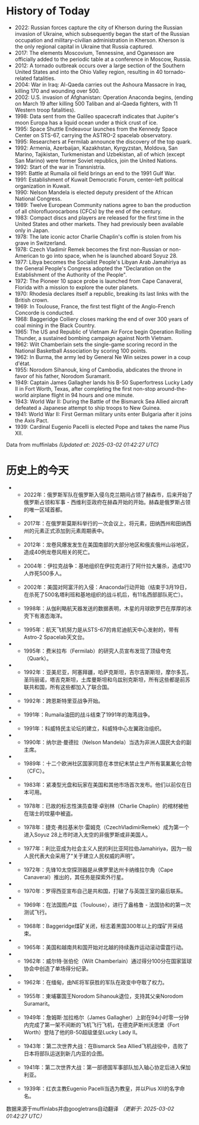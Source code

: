 # History of Today 

- 2022: Russian forces capture the city of Kherson during the Russian invasion of Ukraine, which subsequently began the start of the Russian occupation and military-civilian administration in Kherson. Kherson is the only regional capital in Ukraine that Russia captured.
- 2017: The elements Moscovium, Tennessine, and Oganesson are officially added to the periodic table at a conference in Moscow, Russia.
- 2012: A tornado outbreak occurs over a large section of the Southern United States and into the Ohio Valley region, resulting in 40 tornado-related fatalities.
- 2004: War in Iraq: Al-Qaeda carries out the Ashoura Massacre in Iraq, killing 170 and wounding over 500.
- 2002: U.S. invasion of Afghanistan: Operation Anaconda begins, (ending on March 19 after killing 500 Taliban and al-Qaeda fighters, with 11 Western troop fatalities).
- 1998: Data sent from the Galileo spacecraft indicates that Jupiter's moon Europa has a liquid ocean under a thick crust of ice.
- 1995: Space Shuttle Endeavour launches from the Kennedy Space Center on STS-67, carrying the ASTRO-2 spacelab observatory.
- 1995: Researchers at Fermilab announce the discovery of the top quark.
- 1992: Armenia, Azerbaijan, Kazakhstan, Kyrgyzstan, Moldova, San Marino, Tajikistan, Turkmenistan and Uzbekistan, all of which (except San Marino) were former Soviet republics, join the United Nations.
- 1992: Start of the war in Transnistria.
- 1991: Battle at Rumaila oil field brings an end to the 1991 Gulf War.
- 1991: Establishment of Kuwait Democratic Forum, center-left political organization in Kuwait.
- 1990: Nelson Mandela is elected deputy president of the African National Congress.
- 1989: Twelve European Community nations agree to ban the production of all chlorofluorocarbons (CFCs) by the end of the century.
- 1983: Compact discs and players are released for the first time in the United States and other markets. They had previously been available only in Japan.
- 1978: The late iconic actor Charlie Chaplin's coffin is stolen from his grave in Switzerland.
- 1978: Czech Vladimír Remek becomes the first non-Russian or non-American to go into space, when he is launched aboard Soyuz 28.
- 1977: Libya becomes the Socialist People's Libyan Arab Jamahiriya as the General People's Congress adopted the "Declaration on the Establishment of the Authority of the People".
- 1972: The Pioneer 10 space probe is launched from Cape Canaveral, Florida with a mission to explore the outer planets.
- 1970: Rhodesia declares itself a republic, breaking its last links with the British crown.
- 1969: In Toulouse, France, the first test flight of the Anglo-French Concorde is conducted.
- 1968: Baggeridge Colliery closes marking the end of over 300 years of coal mining in the Black Country.
- 1965: The US and Republic of Vietnam Air Force begin Operation Rolling Thunder, a sustained bombing campaign against North Vietnam.
- 1962: Wilt Chamberlain sets the single-game scoring record in the National Basketball Association by scoring 100 points.
- 1962: In Burma, the army led by General Ne Win seizes power in a coup d'état.
- 1955: Norodom Sihanouk, king of Cambodia, abdicates the throne in favor of his father, Norodom Suramarit.
- 1949: Captain James Gallagher lands his B-50 Superfortress Lucky Lady II in Fort Worth, Texas, after completing the first non-stop around-the-world airplane flight in 94 hours and one minute.
- 1943: World War II: During the Battle of the Bismarck Sea Allied aircraft defeated a Japanese attempt to ship troops to New Guinea.
- 1941: World War II: First German military units enter Bulgaria after it joins the Axis Pact.
- 1939: Cardinal Eugenio Pacelli is elected Pope and takes the name Pius XII.

Data from muffinlabs
*(Updated at: 2025-03-02 01:42:27 UTC)*

# 历史上的今天 

- -  2022年：俄罗斯军队在俄罗斯入侵乌克兰期间占领了赫森市，后来开始了俄罗斯占领和军事 - 西维利亚政府在赫森开始的开始。赫森是俄罗斯占领的唯一区域首都。
- -  2017年：在俄罗斯莫斯科举行的一次会议上，将元素，田纳西州和田纳西州的元素正式添加到元素周期表中。
- -  2012年：龙卷风爆发发生在美国南部的大部分地区和俄亥俄州山谷地区，造成40例龙卷风相关的死亡。
- -  2004年：伊拉克战争：基地组织在伊拉克进行了阿什拉大屠杀，造成170人炸死500多人。
- -  2002年：美国对阿富汗的入侵：Anaconda行动开始（结束于3月19日，在杀死了500名塔利班和基地组织的战斗机后，有11名西部部队死亡）。
- -  1998年：从伽利略航天器发送的数据表明，木星的月球欧罗巴在厚厚的冰壳下有液态海洋。
- -  1995年：航天飞机努力是从STS-67的肯尼迪航天中心发射的，带有Astro-2 Spacelab天文台。
- -  1995年：费米拉布（Fermilab）的研究人员宣布发现了顶级夸克（Quark）。
- -  1992年：亚美尼亚，阿塞拜疆，哈萨克斯坦，吉尔吉斯斯坦，摩尔多瓦，圣玛丽诺，塔吉克斯坦，土库曼斯坦和乌兹别克斯坦，所有这些都是前苏联共和国，所有这些都加入了联合国。
- -  1992年：跨恩斯特里亚战争开始。
- -  1991年：Rumaila油田的战斗结束了1991年的海湾战争。
- -  1991年：科威特民主论坛的建立，科威特中心左翼政治组织。
- -  1990年：纳尔逊·曼德拉（Nelson Mandela）当选为非洲人国民大会的副主席。
- -  1989年：十二个欧洲社区国家同意在本世纪末禁止生产所有氯氟氟化合物（CFC）。
- -  1983年：紧凑型光盘和玩家在美国和其他市场首次发布。他们以前仅在日本可用。
- -  1978年：已故的标志性演员查理·卓别林（Charlie Chaplin）的棺材被他在瑞士的坟墓中被盗。
- -  1978年：捷克·弗拉基米尔·雷姆克（CzechVladimírRemek）成为第一个进入Soyuz 28上市时进入太空的非俄罗斯或非美国人。
- -  1977年：利比亚成为社会主义人民的利比亚阿拉伯Jamahiriya，因为一般人民代表大会采用了“关于建立人民权威的声明”。
- -  1972年：先锋10太空探测器是从佛罗里达州卡纳维拉尔角（Cape Canaveral）推出的，其任务是探索外行星。
- -  1970年：罗得西亚宣布自己是共和国，打破了与英国王室的最后联系。
- -  1969年：在法国图卢兹（Toulouse），进行了盎格鲁 - 法国协和的第一次测试飞行。
- -  1968年：Baggeridge煤矿关闭，标志着黑国300年以上的煤矿开采结束。
- -  1965年：美国和越南共和国开始对北越的持续轰炸运动滚动雷霆行动。
- -  1962年：威尔特·张伯伦（Wilt Chamberlain）通过得分100分在国家篮球协会中创造了单场得分纪录。
- -  1962年：在缅甸，由NE将军获胜的军队在政变中夺取了权力。
- -  1955年：柬埔寨国王Norodom Sihanouk退位，支持其父亲Norodom Suramarit。
- -  1949年：詹姆斯·加拉格尔（James Gallagher）上尉在94小时零一分钟内完成了第一架不间断的飞机飞行飞机，在德克萨斯州沃思堡（Fort Worth）登陆了他的B-50超级堡垒Lucky Lady II。
- -  1943年：第二次世界大战：在Bismarck Sea Allied飞机战役中，击败了日本将部队运送到新几内亚的企图。
- -  1941年：第二次世界大战：第一部德国军事部队加入轴心协定后进入保加利亚。
- -  1939年：红衣主教Eugenio Pacelli当选为教皇，并以Pius XII的名字命名。

数据来源于muffinlabs并由googletrans自动翻译
*（更新于: 2025-03-02 01:42:27 UTC）*